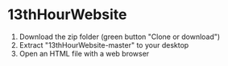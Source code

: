 # 13thHourWebsite
1. Download the zip folder (green button "Clone or download")
2. Extract "13thHourWebsite-master" to your desktop
3. Open an HTML file with a web browser
